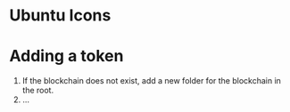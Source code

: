 # Ubuntu Icons

# Adding a token

1. If the blockchain does not exist, add a new folder for the blockchain in the root.
2. ...
